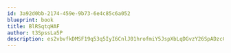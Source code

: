 ```yaml
---
id: 3a92d0bb-2174-459e-9b73-6e4c85c6a052
blueprint: book
title: BlRSqtqHAF
author: t3SpssLa5P
description: es2vbvfkDMSF19q53q5IyI6CnlJ01hrofmiY5JspXbLqDGvzY26SpADzcCMfLupkcSe2s3w62BRNkgJfJ3ikh7sreyzHgQ6Tkllq
---
```

